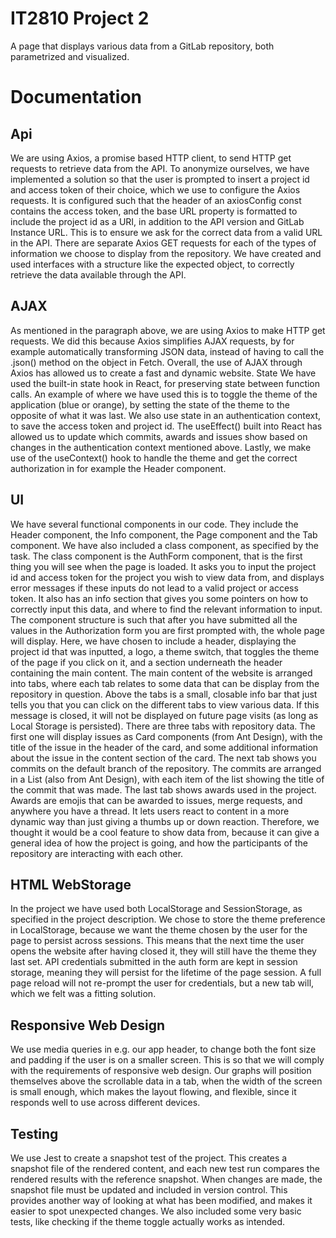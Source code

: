 # IT2810 Project 2
A page that displays various data from a GitLab repository, both parametrized and visualized.

# Documentation
## Api
We are using Axios, a promise based HTTP client, to send HTTP get requests to retrieve data from the API. To anonymize ourselves, we have implemented a solution so that the user is prompted to insert a project id and access token of their choice, which we use to configure the Axios requests. It is configured such that the header of an axiosConfig const contains the access token, and the base URL property is formatted to include the project id as a URI, in addition to the API version and GitLab Instance URL. This is to ensure we ask for the correct data from a valid URL in the API. There are separate Axios GET requests for each of the types of information we choose to display from the repository. We have created and used interfaces with a structure like the expected object, to correctly retrieve the data available through the API.

## AJAX
As mentioned in the paragraph above, we are using Axios to make HTTP get requests. We did this because Axios simplifies AJAX requests, by for example automatically transforming JSON data, instead of having to call the .json() method on the object in Fetch. Overall, the use of AJAX through Axios has allowed us to create a fast and dynamic website.
State
We have used the built-in state hook in React, for preserving state between function calls. An example of where we have used this is to toggle the theme of the application (blue or orange), by setting the state of the theme to the opposite of what it was last. We also use state in an authentication context, to save the access token and project id. The useEffect() built into React has allowed us to update which commits, awards and issues show based on changes in the authentication context mentioned above. Lastly, we make use of the useContext() hook to handle the theme and get the correct authorization in for example the Header component.

## UI
We have several functional components in our code. They include the Header component, the Info component, the Page component and the Tab component. We have also included a class component, as specified by the task. The class component is the AuthForm component, that is the first thing you will see when the page is loaded. It asks you to input the project id and access token for the project you wish to view data from, and displays error messages if these inputs do not lead to a valid project or access token. It also has an info section that gives you some pointers on how to correctly input this data, and where to find the relevant information to input.
The component structure is such that after you have submitted all the values in the Authorization form you are first prompted with, the whole page will display. Here, we have chosen to include a header, displaying the project id that was inputted, a logo, a theme switch, that toggles the theme of the page if you click on it, and a section underneath the header containing the main content. The main content of the website is arranged into tabs, where each tab relates to some data that can be display from the repository in question. Above the tabs is a small, closable info bar that just tells you that you can click on the different tabs to view various data. If this message is closed, it will not be displayed on future page visits (as long as Local Storage is persisted).
There are three tabs with repository data. The first one will display issues as Card components (from Ant Design), with the title of the issue in the header of the card, and some additional information about the issue in the content section of the card. The next tab shows you commits on the default branch of the repository. The commits are arranged in a List (also from Ant Design), with each item of the list showing the title of the commit that was made. The last tab shows awards used in the project. Awards are emojis that can be awarded to issues, merge requests, and anywhere you have a thread. It lets users react to content in a more dynamic way than just giving a thumbs up or down reaction. Therefore, we thought it would be a cool feature to show data from, because it can give a general idea of how the project is going, and how the participants of the repository are interacting with each other.

## HTML WebStorage
In the project we have used both LocalStorage and SessionStorage, as specified in the project description. We chose to store the theme preference in LocalStorage, because we want the theme chosen by the user for the page to persist across sessions. This means that the next time the user opens the website after having closed it, they will still have the theme they last set. API credentials submitted in the auth form are kept in session storage, meaning they will persist for the lifetime of the page session. A full page reload will not re-prompt the user for credentials, but a new tab will, which we felt was a fitting solution.

## Responsive Web Design
We use media queries in e.g. our app header, to change both the font size and padding if the user is on a smaller screen. This is so that we will comply with the requirements of responsive web design. Our graphs will position themselves above the scrollable data in a tab, when the width of the screen is small enough, which makes the layout flowing, and flexible, since it responds well to use across different devices.

## Testing
We use Jest to create a snapshot test of the project. This creates a snapshot file of the rendered content, and each new test run compares the rendered results with the reference snapshot. When changes are made, the snapshot file must be updated and included in version control. This provides another way of looking at what has been modified, and makes it easier to spot unexpected changes. 
We also included some very basic tests, like checking if the theme toggle actually works as intended.

